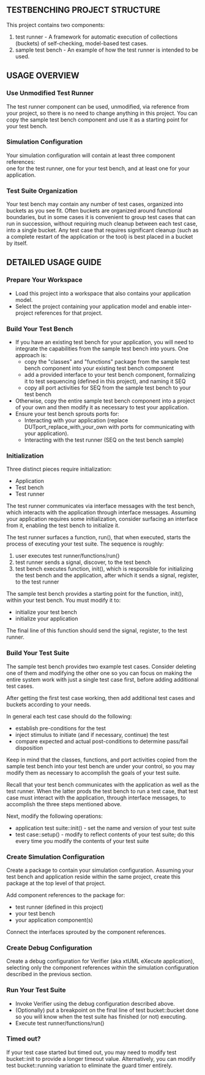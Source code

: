 ## TESTBENCHING PROJECT STRUCTURE

This project contains two components:

1. test runner - A framework for automatic execution of collections (buckets) 
   of self-checking, model-based test cases.
2. sample test bench - An example of how the test runner is intended to be used.

## USAGE OVERVIEW

### Use Unmodified Test Runner 
The test runner component can be used, unmodified, via reference from your project,
so there is no need to change anything in this project.  You can copy the sample
test bench component and use it as a starting point for your test bench.

### Simulation Configuration
Your simulation configuration will contain at least three component references:  
one for the test runner, one for your test bench, and at least one for your 
application.

### Test Suite Organization
Your test bench may contain any number of test cases, organized into buckets
as you see fit.  Often buckets are organized around functional boundaries, but
in some cases it is convenient to group test cases that can run in succession, 
without requiring much cleanup between each test case, into a single bucket. 
Any test case that requires significant cleanup (such as a complete restart of 
the application or the tool) is best placed in a bucket by itself.


## DETAILED USAGE GUIDE

### Prepare Your Workspace
* Load this project into a workspace that also contains your application model.
* Select the project containing your application model and enable 
  inter-project references for that project.

### Build Your Test Bench
* If you have an existing test bench for your application, you will need to 
  integrate the capabilities from the sample test bench into yours.  One
  approach is:
  * copy the "classes" and "functions" package from the sample test bench 
    component into your existing test bench component
  * add a provided interface to your test bench component, formalizing it
    to test sequencing (defined in this project), and naming it SEQ
  * copy all port activities for SEQ from the sample test bench to your 
    test bench
* Otherwise, copy the entire sample test bench component into a project of 
  your own and then modify it as necessary to test your application.
* Ensure your test bench sprouts ports for:
  * Interacting with your application (replace DUTport_replace_with_your_own
    with ports for communicating with your application).
  * Interacting with the test runner (SEQ on the test bench sample)

### Initialization
Three distinct pieces require initialization:
* Application
* Test bench
* Test runner

The test runner communicates via interface messages with the test bench, which 
interacts with the application through interface messages.  Assuming your 
application requires some initialization, consider surfacing an interface from 
it, enabling the test bench to initialize it.  

The test runner surfaces a function, run(), that when executed, starts the 
process of executing your test suite.  The sequence is roughly:
1. user executes test runner/functions/run()
1. test runner sends a signal, discover, to the test bench
2. test bench executes function, init(), which is responsible for 
   initializing the test bench and the application, after which it
   sends a signal, register, to the test runner

The sample test bench provides a starting point for the function, init(), 
within your test bench.  You must modify it to:
* initialize your test bench
* initialize your application

The final line of this function should send the signal, register, to the 
test runner.

### Build Your Test Suite
The sample test bench provides two example test cases.  Consider deleting one
of them and modifying the other one so you can focus on making the entire system
work with just a single test case first, before adding additional test cases.

After getting the first test case working, then add additional test cases and 
buckets according to your needs.

In general each test case should do the following:
* establish pre-conditions for the test
* inject stimulus to initiate (and if necessary, continue) the test
* compare expected and actual post-conditions to determine pass/fail disposition

Keep in mind that the classes, functions, and port activities 
copied from the sample test bench into your test bench are under your control, 
so you may modify them as necessary to accomplish the goals of your test suite.

Recall that your test bench communicates with the application as well as the test 
runner.  When the latter prods the test bench to run a test case, that test case 
must interact with the application, through interface messages, to accomplish the
three steps mentioned above.

Next, modify the following operations:
* application test suite::init() - set the name and version of your test suite
* test case::setup() - modify to reflect contents of your test suite; do this every
  time you modify the contents of your test suite

### Create Simulation Configuration
Create a package to contain your simulation configuration.  Assuming your test
bench and application reside within the same project, create this package at
the top level of that project.

Add component references to the package for:
* test runner (defined in this project)
* your test bench
* your application component(s)

Connect the interfaces sprouted by the component references.

### Create Debug Configuration
Create a debug configuration for Verifier (aka xtUML eXecute application),
selecting only the component references within the simulation configuration
described in the previous section.

### Run Your Test Suite
* Invoke Verifier using the debug configuration described above.
* (Optionally) put a breakpoint on the final line of test bucket::bucket done
  so you will know when the test suite has finished (or not) executing.
* Execute test runner/functions/run()

### Timed out?
If your test case started but timed out, you may need to modify test bucket::init
to provide a longer timeout value.  Alternatively, you can modify 
test bucket::running variation to eliminate the guard timer entirely.